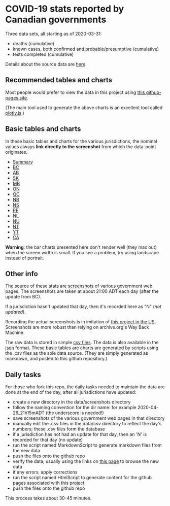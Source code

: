 # COVID-19 stats reported by Canadian governments

Three data sets, all starting as of 2020-03-31:

* deaths (cumulative)
* known cases, both confirmed and probable/presumptive (cumulative)
* tests completed (cumulative)

Details about the source data are [here](https://github.com/johanley/covid-19-canada/blob/master/data/md/about.md).

## Recommended tables and charts

Most people would prefer to view the data in this project 
using [this github-pages site](https://johanley.github.io/covid-19-canada/index.html).

(The main tool used to generate the above charts is an excellent tool called [plotly.js](https://plotly.com/javascript/).)

## Basic tables and charts 

In these basic tables and charts for the various jurisdictions, the nominal values always **link directly to the screenshot** from which the data-point originates.

* [Summary](https://github.com/johanley/covid-19-canada/blob/master/data/md/summary.md)
* [BC](https://github.com/johanley/covid-19-canada/blob/master/data/md/bc.md)
* [AB](https://github.com/johanley/covid-19-canada/blob/master/data/md/ab.md)
* [SK](https://github.com/johanley/covid-19-canada/blob/master/data/md/sk.md)
* [MB](https://github.com/johanley/covid-19-canada/blob/master/data/md/mb.md)
* [ON](https://github.com/johanley/covid-19-canada/blob/master/data/md/on.md)
* [QC](https://github.com/johanley/covid-19-canada/blob/master/data/md/qc.md)
* [NB](https://github.com/johanley/covid-19-canada/blob/master/data/md/nb.md)
* [NS](https://github.com/johanley/covid-19-canada/blob/master/data/md/ns.md)
* [PE](https://github.com/johanley/covid-19-canada/blob/master/data/md/pe.md)
* [NL](https://github.com/johanley/covid-19-canada/blob/master/data/md/nl.md)
* [NU](https://github.com/johanley/covid-19-canada/blob/master/data/md/nu.md)
* [NT](https://github.com/johanley/covid-19-canada/blob/master/data/md/nt.md)
* [YT](https://github.com/johanley/covid-19-canada/blob/master/data/md/yt.md)
* [CA](https://github.com/johanley/covid-19-canada/blob/master/data/md/ca.md)

**Warning**: the bar charts presented here don't render well (they max out) when the screen width is small.
If you see a problem, try using landscape instead of portrait.

## Other info

The source of these stats are [screenshots](https://github.com/johanley/covid-19-canada/tree/master/data/screenshots) of 
various government web pages.
The screenshots are taken at about 21:00 ADT each day (after the update from BC).

If a jurisdiction hasn't updated that day, then it's recorded here as "N" (*not updated*).

Recording the actual screenshots is in imitation of [this project in the US](https://github.com/COVID19Tracking).
Screenshots are more robust than relying on archive.org's Way Back Machine.

The raw data is stored in simple [csv files](https://github.com/johanley/covid-19-canada/tree/master/data/csv).
The data is also available in the [json](https://github.com/johanley/covid-19-canada/tree/master/data/json) format.
These basic tables are charts are generated by scripts using the .csv files as the sole data source.
(They are simply generated as markdown, and posted to this github repository.)

## Daily tasks

For those who fork this repo, the daily tasks needed to maintain the data are done at the end of the day, after 
all jurisdictions have updated:

* create a new directory in the data/screenshots directory
* follow the naming convention for the dir name: for example 2020-04-26_21h15mADT (the underscore is needed!)
* save screenshots of the various government web pages in that directory
* manually edit the .csv files in the data/csv directory to reflect the day's numbers; these .csv files form the database
* if a jurisdiction has not had an update for that day, then an 'N' is recorded for that day (no update)
* run the script named MarkdownScript to generate markdown files from the new data
* push the files onto the github repo
* verify the data, usually using the links on [this page](https://github.com/johanley/covid-19-canada/blob/master/data/md/about.md) to browse the new data
* if any errors, apply corrections
* run the script named HtmlScript to generate content for the github pages associated with this project
* push the files onto the github repo

This process takes about 30-45 minutes.